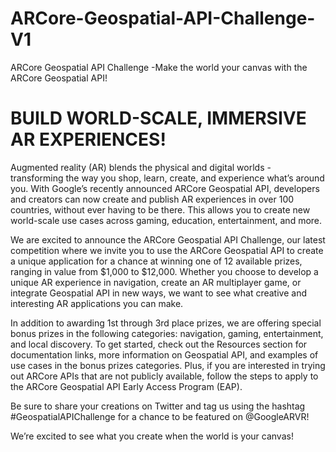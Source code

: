 # ARCore-Geospatial-API-Challenge-V1
 ARCore Geospatial API Challenge -Make the world your canvas with the ARCore Geospatial API!
 
# BUILD WORLD-SCALE, IMMERSIVE AR EXPERIENCES! 
Augmented reality (AR) blends the physical and digital worlds - transforming the way you shop, learn, create, and experience what’s around you. With Google’s recently announced ARCore Geospatial API, developers and creators can now create and publish AR experiences in over 100 countries, without ever having to be there. This allows you to create new world-scale use cases across gaming, education, entertainment, and more.

We are excited to announce the ARCore Geospatial API Challenge, our latest competition where we invite you to use the ARCore Geospatial API to create a unique application for a chance at winning one of 12 available prizes, ranging in value from $1,000 to $12,000. Whether you choose to develop a unique AR experience in navigation, create an AR multiplayer game, or integrate Geospatial API in new ways, we want to see what creative and interesting AR applications you can make.

In addition to awarding 1st through 3rd place prizes, we are offering special bonus prizes in the following categories: navigation, gaming, entertainment, and local discovery. To get started, check out the Resources section for documentation links, more information on Geospatial API, and examples of use cases in the bonus prizes categories. Plus, if you are interested in trying out ARCore APIs that are not publicly available, follow the steps to apply to the ARCore Geospatial API Early Access Program (EAP). 

Be sure to share your creations on Twitter and tag us using the hashtag #GeospatialAPIChallenge for a chance to be featured on @GoogleARVR! 

We’re excited to see what you create when the world is your canvas! 
